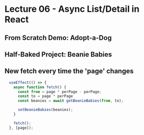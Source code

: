 # Lecture 06 - Async List/Detail in React

## From Scratch Demo: Adopt-a-Dog

## Half-Baked Project: Beanie Babies

## New fetch every time the 'page' changes
```js
  useEffect(() => {
    async function fetch() {
      const from = page * perPage - perPage;
      const to = page * perPage
      const beanies = await getBeanieBabies(from, to);

      setBeanieBabies(beanies);
    }

    fetch();
  }, [page]);
  ```